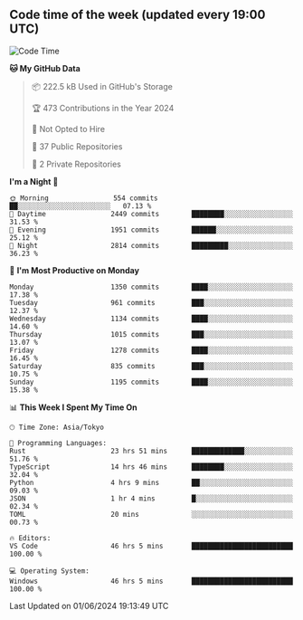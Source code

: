 ## Code time of the week (updated every 19:00 UTC)

<!--START_SECTION:waka-->
![Code Time](http://img.shields.io/badge/Code%20Time-3%2C165%20hrs%203%20mins-blue)

**🐱 My GitHub Data** 

> 📦 222.5 kB Used in GitHub's Storage 
 > 
> 🏆 473 Contributions in the Year 2024
 > 
> 🚫 Not Opted to Hire
 > 
> 📜 37 Public Repositories 
 > 
> 🔑 2 Private Repositories 
 > 
**I'm a Night 🦉** 

```text
🌞 Morning                554 commits         ██░░░░░░░░░░░░░░░░░░░░░░░   07.13 % 
🌆 Daytime                2449 commits        ████████░░░░░░░░░░░░░░░░░   31.53 % 
🌃 Evening                1951 commits        ██████░░░░░░░░░░░░░░░░░░░   25.12 % 
🌙 Night                  2814 commits        █████████░░░░░░░░░░░░░░░░   36.23 % 
```
📅 **I'm Most Productive on Monday** 

```text
Monday                   1350 commits        ████░░░░░░░░░░░░░░░░░░░░░   17.38 % 
Tuesday                  961 commits         ███░░░░░░░░░░░░░░░░░░░░░░   12.37 % 
Wednesday                1134 commits        ████░░░░░░░░░░░░░░░░░░░░░   14.60 % 
Thursday                 1015 commits        ███░░░░░░░░░░░░░░░░░░░░░░   13.07 % 
Friday                   1278 commits        ████░░░░░░░░░░░░░░░░░░░░░   16.45 % 
Saturday                 835 commits         ███░░░░░░░░░░░░░░░░░░░░░░   10.75 % 
Sunday                   1195 commits        ████░░░░░░░░░░░░░░░░░░░░░   15.38 % 
```


📊 **This Week I Spent My Time On** 

```text
🕑︎ Time Zone: Asia/Tokyo

💬 Programming Languages: 
Rust                     23 hrs 51 mins      █████████████░░░░░░░░░░░░   51.76 % 
TypeScript               14 hrs 46 mins      ████████░░░░░░░░░░░░░░░░░   32.04 % 
Python                   4 hrs 9 mins        ██░░░░░░░░░░░░░░░░░░░░░░░   09.03 % 
JSON                     1 hr 4 mins         █░░░░░░░░░░░░░░░░░░░░░░░░   02.34 % 
TOML                     20 mins             ░░░░░░░░░░░░░░░░░░░░░░░░░   00.73 % 

🔥 Editors: 
VS Code                  46 hrs 5 mins       █████████████████████████   100.00 % 

💻 Operating System: 
Windows                  46 hrs 5 mins       █████████████████████████   100.00 % 
```


 Last Updated on 01/06/2024 19:13:49 UTC
<!--END_SECTION:waka-->